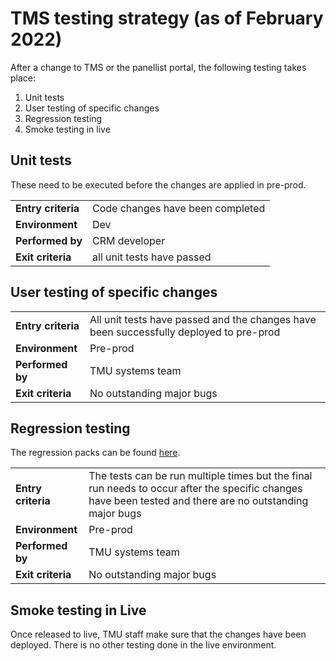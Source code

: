 # TMS testing strategy (as of February 2022)

After a change to TMS or the panellist portal, the following testing takes place:

1. Unit tests
2. User testing of specific changes
3. Regression testing
4. Smoke testing in live

## Unit tests

These need to be executed before the changes are applied in pre-prod.

|     |     |
| --- | --- |
| **Entry criteria** | Code changes have been completed |
| **Environment** | Dev |
| **Performed by** | CRM developer |
| **Exit criteria** | all unit tests have passed |

## User testing of specific changes

|     |     |
| --- | --- |
| **Entry criteria** | All unit tests have passed and the changes have been successfully deployed to pre-prod |
| **Environment** | Pre-prod |
| **Performed by** | TMU systems team |
| **Exit criteria** | No outstanding major bugs |

## Regression testing

The regression packs can be found [here](https://drive.google.com/drive/folders/1bmksIVRVP7ywbeK27_0ah2rZAkM3rlSB).

|     |     |
| --- | --- |
| **Entry criteria** | The tests can be run multiple times but the final run needs to occur after the specific changes have been tested and there are no outstanding major bugs |
| **Environment** | Pre-prod |
| **Performed by** | TMU systems team |
| **Exit criteria** | No outstanding major bugs |

## Smoke testing in Live

Once released to live, TMU staff make sure that the changes have been deployed.
There is no other testing done in the live environment.
